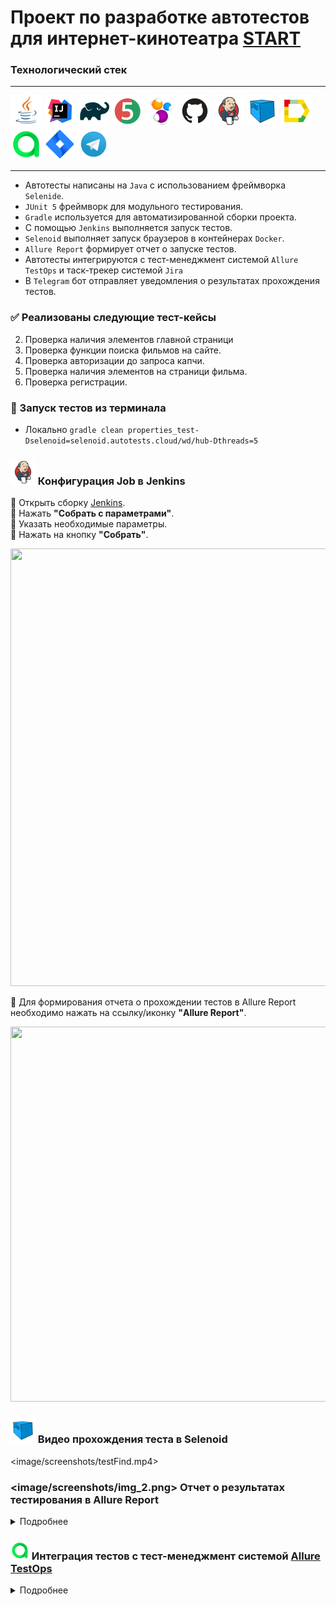 # Проект по разработке автотестов для интернет-кинотеатра [START](https://start.ru/ "START")
### Технологический стек
________
<img src="image/logo/Java.svg" width="50" height="50"/> <img src="image/logo/Intelij_IDEA.svg" width="50" height="50"/> <img src="image/logo/Gradle.svg" width="50" height="50"/> <img src="image/logo/JUnit5.svg" width="50" height="50"/> <img src="image/logo/Selenide.svg" width="50" height="50"/> <img src="image/logo/GitHub.svg" width="50" height="50"/> <img src="image/logo/Jenkins.svg" width="50" height="50"/> <img src="image/logo/Selenoid.svg" width="50" height="50"/> <img src="image/logo/Allure_Report.svg" width="50" height="50"/> <img src="image/logo/Allure_TestOps.svg" width="50" height="50"/> <img src="image/logo/Jira.svg" width="50" height="50"/> <img src="image/logo/Telegram.svg" width="50" height="50"/>

-----
* Автотесты написаны на ``Java`` с использованием фреймворка ``Selenide``.
* ``JUnit 5`` фреймворк для модульного тестирования.
* ``Gradle`` используется для автоматизированной сборки проекта.
* С помощью ``Jenkins`` выполняется запуск тестов.
* ``Selenoid`` выполняет запуск браузеров в контейнерах ``Docker``.
* ``Allure Report`` формирует отчет о запуске тестов.
* Автотесты интегрируются с тест-менеджмент системой ``Allure TestOps`` и таск-трекер системой ``Jira``
* В ``Telegram`` бот отправляет уведомления о результатах прохождения тестов.

### ✅  Реализованы следующие тест-кейсы
2. Проверка наличия элементов главной страници
3. Проверка функции поиска фильмов на сайте.
4. Проверка авторизации до запроса капчи.
5. Проверка наличия элементов на страници фильма.
6. Проверка регистрации.


### 🚀 Запуск тестов из терминала
* Локально ``gradle clean properties_test-Dselenoid=selenoid.autotests.cloud/wd/hub-Dthreads=5``

### <img src="image/logo/Jenkins.svg" width="40" height="40"/> Конфигурация Job в Jenkins 
🔴 Открыть сборку [Jenkins](https://jenkins.autotests.cloud/job/009_Artem_Kulakov_HomeWork13/).  
🔴 Нажать **"Собрать с параметрами"**.  
🔴 Указать необходимые параметры.  
🔴 Нажать на кнопку **"Собрать"**.  

<img src="image/screenshots/Jenkins parameters.jpg" width="1000" height="700"/>  

🔴 Для формирования отчета о прохождении тестов в Allure Report необходимо нажать на ссылку/иконку **"Allure Report"**.  

<img src="image/screenshots/allure report1.jpg" width="1000" height="600"/>  

### <img src="image/logo/Selenoid.svg" width="40" height="40"/> Видео прохождения теста в Selenoid  


<image/screenshots/testFind.mp4>


### <image/screenshots/img_2.png> Отчет о результатах тестирования в Allure Report

<details>
  <summary>Подробнее</summary>  
  
**1.** Страница «Suites».  

На данной странице представляется распределение выполнявшихся тестов по тестовым наборам или классам, в которых находятся тестовые методы.

<image/screenshots/img_6.png/>  

**2.** Страница «Timeline».  

Данная страница визуализирует временные рамки прохождения каждого теста.  

<image/screenshots/img_7.png/>  

</details>  

### <img src="image/logo/Allure_TestOps.svg" width="30" height="30"/> Интеграция тестов c тест-менеджмент системой [Allure TestOps](https://allure.autotests.cloud/project/996/dashboards)

<details>
  <summary>Подробнее</summary> 

  
📎 **Dashboards.**  

<image/screenshots/img_4.png/>  
  
  

### <img src="image/logo/Jira.svg" width="30" height="30"/> Интеграция тестов c таск-трекер системой [Jira](https://jira.autotests.cloud/browse/HOMEWORK-323)  

<image/screenshots/img_5.png/>  
 

### <img src="image/logo/Telegram.svg" width="30" height="30"/> Уведомления о прохождении тестов в Telegram  

<image/screenshots/img_8.png/>  
